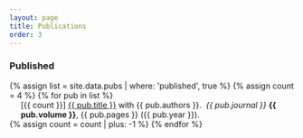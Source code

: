 ```yaml
---
layout: page
title: Publications
order: 3
---
```

<!-- - TOC
{:toc} -->

<!--
### Preprints

[5] **Random assignment problems on 2d manifolds**
: with Dario Benedetto, Emanuele Caglioti, Sergio Caracciolo, Gabriele Sicuro and Andrea Sportiello
: [doi: 10.1088/1751-8121/ab4a34](https://doi.org/10.1088/1751-8121/ab4a34){:target="\_blank"} - <a href="assets/concave1d.pdf" target="\_blank"><i class="fa fa-file-pdf-o" aria-hidden="true"></i> (preprint)</a>

### Published
-->
<!--
[4] **The Dyck bound in the concave 1-dimensional random assignment model**
: with Sergio Caracciolo, Vittorio Erba and Andrea Sportiello
: J. Phys. A: Math. Theor. **53** 064001 – Published 14 January 2020
: [doi: 10.1088/1751-8121/ab4a34](https://doi.org/10.1088/1751-8121/ab4a34){:target="_blank"} - <a href="assets/concave1d.pdf" target="_blank"><i class="fa fa-file-pdf-o" aria-hidden="true"></i> (preprint)</a>

[3] **Anomalous scaling of the optimal cost in the one-dimensional random assignment problem**
: with Sergio Caracciolo and Gabriele Sicuro
: J. Stat. Phys. **174**, 846 – Published 17 December 2018
: [doi: 10.1007/s10955-018-2212-9](https://doi.org/10.1007/s10955-018-2212-9){:target="_blank"} - <a href="assets/Corrections1d.pdf" target="_blank"><i class="fa fa-file-pdf-o" aria-hidden="true"></i> (preprint)</a>

[2] **Random Euclidean matching problems in one dimension**
: with Sergio Caracciolo and Gabriele Sicuro
: Phys. Rev. E **96**, 042102  – Published 3 October 2017
: [doi: 10.1103/PhysRevE.96.042102](https://doi.org/10.1103/PhysRevE.96.042102){:target="_blank"} - <a href="assets/OneDimension.pdf" target="_blank"><i class="fa fa-file-pdf-o" aria-hidden="true"></i> (preprint)</a>

[1] **Finite-size corrections in the random assignment problem**
: with Sergio Caracciolo, Enrico M. Malatesta and  Gabriele Sicuro
: Phys. Rev. E **95**, 052129 – Published 17 May 2017
: [doi: 10.1103/PhysRevE.95.052129](https://doi.org/10.1103/PhysRevE.95.052129){:target="_blank"} - <a href="assets/FSC.pdf" target="_blank"><i class="fa fa-file-pdf-o" aria-hidden="true"></i> (preprint)</a>


<### Posters -->


<!-- ### Articles -->


<!--### Preprints-->
<!--
<dl>
{% assign list = site.data.pubs | where: 'preprint', true %}
{% assign count = 1 %}
{% for pub in list %}
  <dd style="margin-left: 20px;">[{{ count }}] <b>{{ pub.title }}</b> with {{ pub.authors }}. Preprint: <a href="{{ pub.arxivurl }}" target="\_blank"> arXiv: {{ pub.arxivcode }} </a> ({{ pub.year }}).</dd>
{% assign count = count | plus: -1 %}
{% endfor %}
</dl>
-->
### Published
<dl>
{% assign list = site.data.pubs | where: 'published', true %}
{% assign count = 4 %}
{% for pub in list %}
  <!--dt>  {{ pub.title }} with {{ pub.authors }}
  </dt-->
  <dd style="margin-left: 20px;">[{{ count }}] <a href="{{ pub.doi }}" target="\_blank">{{ pub.title }}</a> with {{ pub.authors }}. &nbsp;<i>{{ pub.journal }}</i> <b>{{ pub.volume }}</b>, {{ pub.pages }} ({{ pub.year }}).</dd>
{% assign count = count | plus: -1 %}
{% endfor %}
</dl>
